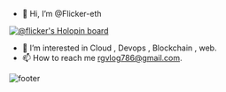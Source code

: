- 👋 Hi, I’m @Flicker-eth

[![@flicker's Holopin board](https://holopin.io/api/user/board?user=flicker)](https://holopin.io/@flicker)

- 👀 I’m interested in Cloud , Devops , Blockchain , web.
- 📫 How to reach me rgvlog786@gmail.com.


<!---
Flicker-eth/Flicker-eth is a ✨ special ✨ repository because its `README.md` (this file) appears on your GitHub profile.
You can click the Preview link to take a look at your changes.
--->
![footer](https://user-images.githubusercontent.com/69352034/193635480-35d08ea0-539b-4669-8e15-0253099ef40e.png)
